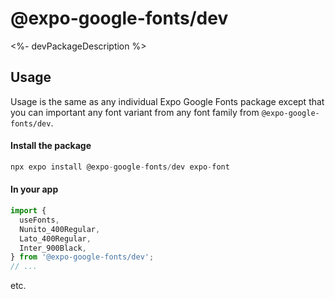 # @expo-google-fonts/dev

<%- devPackageDescription %>

## Usage

Usage is the same as any individual Expo Google Fonts package except that you can important any font variant from any font family from `@expo-google-fonts/dev`.

#### Install the package

```js
npx expo install @expo-google-fonts/dev expo-font
```

#### In your app

```js
import {
  useFonts,
  Nunito_400Regular,
  Lato_400Regular,
  Inter_900Black,
} from '@expo-google-fonts/dev';
// ...
```

etc.
